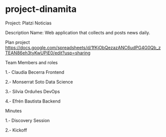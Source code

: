# project-dinamita

Project: Platzi Noticias


Description Name: Web application that collects and posts news daily.


Plan project
https://docs.google.com/spreadsheets/d/1fKjObQezazANC6udPG4G0Qb_zTEAN86eh3tyKwUPiE0/edit?usp=sharing


Team Members and roles 

1.- Claudia Becerra   Frontend

2.- Monserrat Soto    Data Science

3.- Silvia Orduñes    DevOps

4.- Efrén Bautista    Backend


Minutes

1.- Discovery Session

2.- Kickoff
